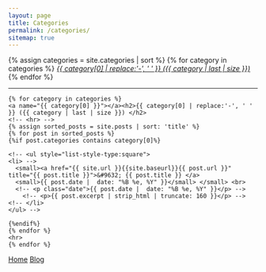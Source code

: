 ```yaml
---
layout: page
title: Categories
permalink: /categories/
sitemap: true
---
```


<!-- <hr> -->
<div>
    {% assign categories = site.categories | sort %}
    {% for category in categories %}
     <span class="site-tag">
        <a class="tagBtn" href="#{{ category | first | slugify }}"><i class="fa fa-list-alt">
                {{ category[0] | replace:'-', ' ' }} ({{ category | last | size }})
        </i></a>
    </span>
    {% endfor %}
</div>
<hr>

<div id="index">

    {% for category in categories %}
    <a name="{{ category[0] }}"></a><h2>{{ category[0] | replace:'-', ' ' }} ({{ category | last | size }}) </h2>
    <!-- <hr> -->
    {% assign sorted_posts = site.posts | sort: 'title' %}
    {% for post in sorted_posts %}
    {%if post.categories contains category[0]%}

    <!-- <ul style="list-style-type:square">
    <li> -->
      <small><a href="{{ site.url }}{{site.baseurl}}{{ post.url }}" title="{{ post.title }}">&#9632; {{ post.title }} </a> 
      <small>{{ post.date |  date: "%B %e, %Y" }}</small> </small> <br>
      <!-- <p class="date">{{ post.date |  date: "%B %e, %Y" }}</p> -->
        <!-- <p>{{ post.excerpt | strip_html | truncate: 160 }}</p> -->
    <!-- </li>
    </ul> -->

    {%endif%}
    {% endfor %}
    <hr>
    {% endfor %}
</div>

<a class="readMoreBtn readMoreBtn1" href="{{ site.baseurl }}/">Home</a>
<a class="readMoreBtn readMoreBtn1" href="{{ site.baseurl }}/blog">Blog</a>